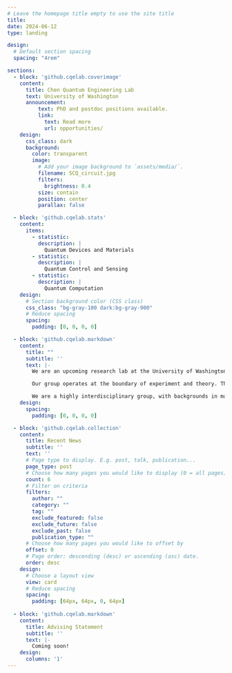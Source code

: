 ```yaml
---
# Leave the homepage title empty to use the site title
title:
date: 2024-06-12
type: landing

design:
  # Default section spacing
  spacing: "4rem"

sections:
  - block: 'github.cqelab.coverimage'
    content:
      title: Chen Quantum Engineering Lab
      text: University of Washington
      announcement:
          text: PhD and postdoc positions available.
          link:
            text: Read more
            url: opportunities/
    design:
      css_class: dark
      background:
        color: transparent
        image:
          # Add your image background to `assets/media/`.
          filename: SCQ_circuit.jpg
          filters:
            brightness: 0.4
          size: contain
          position: center
          parallax: false

  - block: 'github.cqelab.stats'
    content:
      items:
        - statistic:
          description: |
            Quantum Devices and Materials
        - statistic: 
          description: |
            Quantum Control and Sensing
        - statistic: 
          description: |
            Quantum Computation
    design:
      # Section background color (CSS class)
      css_class: "bg-gray-100 dark:bg-gray-900"
      # Reduce spacing
      spacing:
        padding: [0, 0, 0, 0]

  - block: 'github.cqelab.markdown'
    content:
      title: ""
      subtitle: ''
      text: |-
        We are an upcoming research lab at the University of Washington. Our aim is to advance **Quantum Science and Engineering** through the experimental and theoretical study of solid-state platforms spanning **Superconducting quantum circuits**, **atomic-scale defect centers**, and **nanophononics**. 

        Our group operates at the boundary of experiment and theory. Through a co-design process, we seek to 1) develop a profound understanding of quantum device physics and materials challenges, and 2) to build enabling next-generation solid-state quantum devices for quantum computation, quantum sensing, and quantum communication. Check out our [research](projects/) page for more information.

        We are a highly interdisciplinary group, with backgrounds in materials science, mechanical engineering, electrical engineering, and physics. We are always looking for talented and motivated students and postdocs to join our group. Check our [open positions](opportunities/) page for more information.
    design:
      spacing:
        padding: [0, 0, 0, 0]

  - block: 'github.cqelab.collection'
    content:
      title: Recent News
      subtitle: ''
      text: ''
      # Page type to display. E.g. post, talk, publication...
      page_type: post
      # Choose how many pages you would like to display (0 = all pages)
      count: 6
      # Filter on criteria
      filters:
        author: ""
        category: ""
        tag: ""
        exclude_featured: false
        exclude_future: false
        exclude_past: false
        publication_type: ""
      # Choose how many pages you would like to offset by
      offset: 0
      # Page order: descending (desc) or ascending (asc) date.
      order: desc
    design:
      # Choose a layout view
      view: card
      # Reduce spacing
      spacing:
        padding: [64px, 64px, 0, 64px]
        
  - block: 'github.cqelab.markdown'
    content:
      title: Advising Statement
      subtitle: ''
      text: |-
        Coming soon!
    design:
      columns: '1'
---
```

